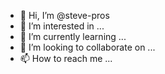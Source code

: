 - 👋 Hi, I’m @steve-pros
- 👀 I’m interested in ...
- 🌱 I’m currently learning ...
- 💞️ I’m looking to collaborate on ...
- 📫 How to reach me ...
